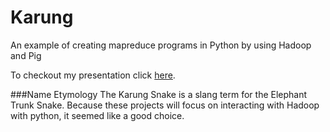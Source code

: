 Karung
======

An example of creating mapreduce programs in Python by using Hadoop and Pig 

To checkout my presentation click [here](http://nbviewer.ipython.org/urls/raw.github.com/agconti/Karung/master/Karung.ipynb).

###Name Etymology 
The Karung Snake is a slang term for the Elephant Trunk Snake. Because these projects will focus on interacting with Hadoop with python, it seemed like a good choice.
